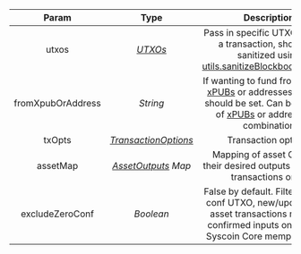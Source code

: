|              Param               |   Type    |                         Description                          | Required |
| :------------------------------: | :-------: | :----------------------------------------------------------: | :------: |
|    utxos    | [*UTXOs*](/docs/dev-resources/documentation/javascript-sdk-ref/types#utxos)  | Pass in specific UTXOs to fund a transaction, should be sanitized using <a href="/docs/dev-resources/documentation/javascript-sdk-ref/utils#sanitizeblockbookutxos">utils.sanitizeBlockbookUTXOs()</a> |    yes     |
|        fromXpubOrAddress         | *String*  | If wanting to fund from specific [xPUBs](https://learnmeabitcoin.com/technical/extended-keys#:~:text=An%20extended%20key%20is%20a,in%20a%20hierarchical%20deterministic%20wallet.&text=In%20addition%2C%20a%20corresponding%20extended,the%20same%20child%20public%20keys%20.) or addresses this field should be set. Can be an array of [xPUBs](https://learnmeabitcoin.com/technical/extended-keys#:~:text=An%20extended%20key%20is%20a,in%20a%20hierarchical%20deterministic%20wallet.&text=In%20addition%2C%20a%20corresponding%20extended,the%20same%20child%20public%20keys%20.) or addresses in combination | no |
|   txOpts   | [*TransactionOptions*](/docs/dev-resources/documentation/javascript-sdk-ref/types#transactionoptions)  |                     Transaction options                      | no |
| assetMap |   [*AssetOutputs*](/docs/dev-resources/documentation/javascript-sdk-ref/types#assetoutputs) *Map*   | Mapping of asset GUIDs to their desired outputs (For asset transactions only) | no |
|         excludeZeroConf          | *Boolean* | False by default. Filtering out 0 conf UTXO, new/update/send asset transactions must use confirmed inputs only, as per Syscoin Core mempool policy | no |
